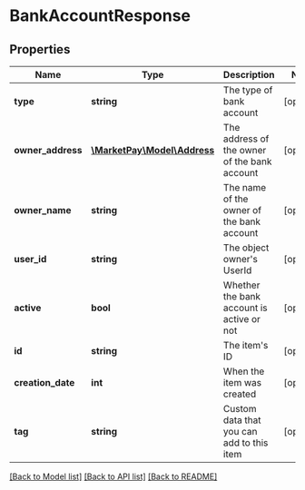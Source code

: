 # BankAccountResponse

## Properties
Name | Type | Description | Notes
------------ | ------------- | ------------- | -------------
**type** | **string** | The type of bank account | [optional] 
**owner_address** | [**\MarketPay\Model\Address**](Address.md) | The address of the owner of the bank account | [optional] 
**owner_name** | **string** | The name of the owner of the bank account | [optional] 
**user_id** | **string** | The object owner&#39;s UserId | [optional] 
**active** | **bool** | Whether the bank account is active or not | [optional] 
**id** | **string** | The item&#39;s ID | [optional] 
**creation_date** | **int** | When the item was created | [optional] 
**tag** | **string** | Custom data that you can add to this item | [optional] 

[[Back to Model list]](../README.md#documentation-for-models) [[Back to API list]](../README.md#documentation-for-api-endpoints) [[Back to README]](../README.md)


